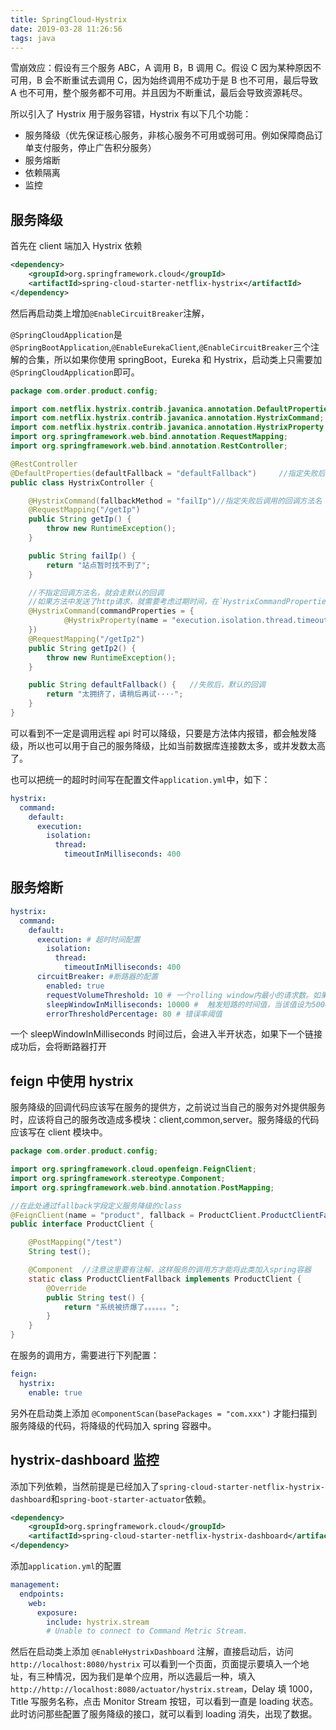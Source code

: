 ```yaml
---
title: SpringCloud-Hystrix
date: 2019-03-28 11:26:56
tags: java
---
```


雪崩效应：假设有三个服务 ABC，A 调用 B，B 调用 C。假设 C 因为某种原因不可用，B 会不断重试去调用 C，因为始终调用不成功于是 B 也不可用，最后导致 A 也不可用，整个服务都不可用。并且因为不断重试，最后会导致资源耗尽。

所以引入了 Hystrix 用于服务容错，Hystrix 有以下几个功能：

- 服务降级（优先保证核心服务，非核心服务不可用或弱可用。例如保障商品订单支付服务，停止广告积分服务）
- 服务熔断
- 依赖隔离
- 监控

## 服务降级

首先在 client 端加入 Hystrix 依赖

```xml
<dependency>
    <groupId>org.springframework.cloud</groupId>
    <artifactId>spring-cloud-starter-netflix-hystrix</artifactId>
</dependency>
```

然后再启动类上增加`@EnableCircuitBreaker`注解，

`@SpringCloudApplication`是`@SpringBootApplication`,`@EnableEurekaClient`,`@EnableCircuitBreaker`三个注解的合集，所以如果你使用 springBoot，Eureka 和 Hystrix，启动类上只需要加`@SpringCloudApplication`即可。

```java
package com.order.product.config;

import com.netflix.hystrix.contrib.javanica.annotation.DefaultProperties;
import com.netflix.hystrix.contrib.javanica.annotation.HystrixCommand;
import com.netflix.hystrix.contrib.javanica.annotation.HystrixProperty;
import org.springframework.web.bind.annotation.RequestMapping;
import org.springframework.web.bind.annotation.RestController;

@RestController
@DefaultProperties(defaultFallback = "defaultFallback")     //指定失败后默认的回调方法名
public class HystrixController {

    @HystrixCommand(fallbackMethod = "failIp")//指定失败后调用的回调方法名
    @RequestMapping("/getIp")
    public String getIp() {
        throw new RuntimeException();
    }

    public String failIp() {
        return "站点暂时找不到了";
    }

    //不指定回调方法名，就会走默认的回调
    //如果方法中发送了http请求，就需要考虑过期时间，在`HystrixCommandProperties.java`中看到默认的超时时间是一秒钟，可以手动设置为3秒
    @HystrixCommand(commandProperties = {
            @HystrixProperty(name = "execution.isolation.thread.timeoutInMilliseconds", value = "3000")
    })
    @RequestMapping("/getIp2")
    public String getIp2() {
        throw new RuntimeException();
    }

    public String defaultFallback() {   //失败后，默认的回调
        return "太拥挤了，请稍后再试····";
    }
}
```

可以看到不一定是调用远程 api 时可以降级，只要是方法体内报错，都会触发降级，所以也可以用于自己的服务降级，比如当前数据库连接数太多，或并发数太高了。

也可以把统一的超时时间写在配置文件`application.yml`中，如下：

```yml
hystrix:
  command:
    default:
      execution:
        isolation:
          thread:
            timeoutInMilliseconds: 400
```

## 服务熔断

```yml
hystrix:
  command:
    default:
      execution: # 超时时间配置
        isolation:
          thread:
            timeoutInMilliseconds: 400
      circuitBreaker: #断路器的配置
        enabled: true
        requestVolumeThreshold: 10 # 一个rolling window内最小的请求数。如果设为20，那么当一个rolling window的时间内（比如说1个rolling window是10秒）收到19个请求，即使19个请求都失败，也不会触发circuit break。默认20
        sleepWindowInMilliseconds: 10000 #  触发短路的时间值，当该值设为5000时，则当触发circuit break后的5000毫秒内都会拒绝request，也就是5000毫秒后才会关闭circuit。默认5000
        errorThresholdPercentage: 80 # 错误率阈值
```

一个 sleepWindowInMilliseconds 时间过后，会进入半开状态，如果下一个链接成功后，会将断路器打开

## feign 中使用 hystrix

服务降级的回调代码应该写在服务的提供方，之前说过当自己的服务对外提供服务时，应该将自己的服务改造成多模块：client,common,server。服务降级的代码应该写在 client 模块中。

```java
package com.order.product.config;

import org.springframework.cloud.openfeign.FeignClient;
import org.springframework.stereotype.Component;
import org.springframework.web.bind.annotation.PostMapping;

//在此处通过fallback字段定义服务降级的class
@FeignClient(name = "product", fallback = ProductClient.ProductClientFallback.class)
public interface ProductClient {

    @PostMapping("/test")
    String test();

    @Component  //注意这里要有注解，这样服务的调用方才能将此类加入spring容器
    static class ProductClientFallback implements ProductClient {
        @Override
        public String test() {
            return "系统被挤爆了。。。。。。";
        }
    }
}
```

在服务的调用方，需要进行下列配置：

```yml
feign:
  hystrix:
    enable: true
```

另外在启动类上添加 `@ComponentScan(basePackages = "com.xxx")` 才能扫描到服务降级的代码，将降级的代码加入 spring 容器中。

## hystrix-dashboard 监控

添加下列依赖，当然前提是已经加入了`spring-cloud-starter-netflix-hystrix-dashboard`和`spring-boot-starter-actuator`依赖。

```xml
<dependency>
    <groupId>org.springframework.cloud</groupId>
    <artifactId>spring-cloud-starter-netflix-hystrix-dashboard</artifactId>
</dependency>
```

添加`application.yml`的配置

```yml
management:
  endpoints:
    web:
      exposure:
        include: hystrix.stream
        # Unable to connect to Command Metric Stream.
```

然后在启动类上添加 `@EnableHystrixDashboard` 注解，直接启动后，访问 `http://localhost:8080/hystrix` 可以看到一个页面，页面提示要填入一个地址，有三种情况，因为我们是单个应用，所以选最后一种，填入`http://http://localhost:8080/actuator/hystrix.stream`，Delay 填 1000，Title 写服务名称，点击 Monitor Stream 按钮，可以看到一直是 loading 状态。此时访问那些配置了服务降级的接口，就可以看到 loading 消失，出现了数据。
